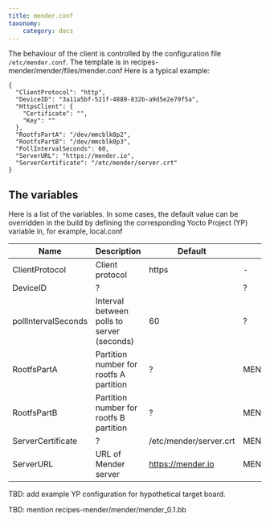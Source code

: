 ```yaml
---
title: mender.conf
taxonomy:
    category: docs
---
```


The behaviour of the client is controlled by the configuration file
`/etc/mender.conf`. The template is in recipes-mender/mender/files/mender.conf
Here is a typical example:
```
{
  "ClientProtocol": "http",
  "DeviceID": "3a11a5bf-521f-4889-832b-a9d5e2e79f5a",
  "HttpsClient": {
    "Certificate": "",
    "Key": ""
  },
  "RootfsPartA": "/dev/mmcblk0p2",
  "RootfsPartB": "/dev/mmcblk0p3",
  "PollIntervalSeconds": 60,
  "ServerURL": "https://mender.io",
  "ServerCertificate": "/etc/mender/server.crt"
}
```
## The variables
Here is a list of the variables. In some cases, the default value can be
overridden in the build by defining the corresponding Yocto Project (YP)
variable in, for example, local.conf

| Name                | Description                                | Default               | YP variable       |
| ------------------- | ------------------------------------------ | --------------------- | ----------------- |
| ClientProtocol      | Client protocol                            | https                 | -                 |
| DeviceID            | ?                                          |                       | ?                 |
| pollIntervalSeconds | Interval between polls to server (seconds) | 60                    | ?                 |
| RootfsPartA         | Partition number for rootfs A partition    | ?                     | MENDER_ROOTFS_PART_A |
| RootfsPartB         | Partition number for rootfs B partition    | ?                     | MENDER_ROOTFS_PART_B |
| ServerCertificate   | ?                                          |/etc/mender/server.crt | MENDER_CERT_LOCATION |
| ServerURL           | URL of Mender server                       | https://mender.io     | MENDER_SERVER_URL |

TBD: add example YP configuration for hypothetical target board.



TBD: mention recipes-mender/mender/mender_0.1.bb